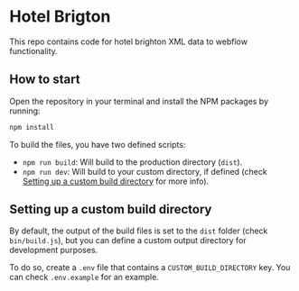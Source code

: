 # Hotel Brigton

This repo contains code for hotel brighton XML data to webflow functionality.



## How to start


Open the repository in your terminal and install the NPM packages by running:

```bash
npm install
```

To build the files, you have two defined scripts:

- `npm run build`: Will build to the production directory (`dist`).
- `npm run dev`: Will build to your custom directory, if defined (check [Setting up a custom build directory](#setting-up-a-custom-build-directory) for more info).

## Setting up a custom build directory

By default, the output of the build files is set to the `dist` folder (check `bin/build.js`), but you can define a custom output directory for development purposes.

To do so, create a `.env` file that contains a `CUSTOM_BUILD_DIRECTORY` key. You can check `.env.example` for an example.
